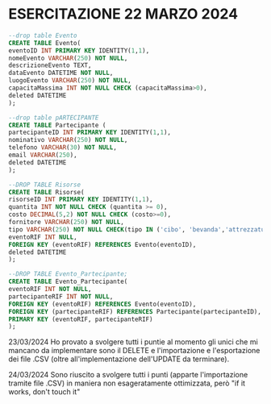 # ESERCITAZIONE 22 MARZO 2024

```sql
--drop table Evento
CREATE TABLE Evento(
eventoID INT PRIMARY KEY IDENTITY(1,1),
nomeEvento VARCHAR(250) NOT NULL,
descrizioneEvento TEXT,
dataEvento DATETIME NOT NULL,	
luogoEvento VARCHAR(250) NOT NULL,
capacitaMassima INT NOT NULL CHECK (capacitaMassima>0),
deleted DATETIME
);

--drop table pARTECIPANTE
CREATE TABLE Partecipante (
partecipanteID INT PRIMARY KEY IDENTITY(1,1),
nominativo VARCHAR(250) NOT NULL,
telefono VARCHAR(30) NOT NULL,
email VARCHAR(250),
deleted DATETIME
);

--DROP TABLE Risorse
CREATE TABLE Risorse(
risorseID INT PRIMARY KEY IDENTITY(1,1),
quantita INT NOT NULL CHECK (quantita >= 0),
costo DECIMAL(5,2) NOT NULL CHECK (costo>=0),
fornitore VARCHAR(250) NOT NULL,
tipo VARCHAR(250) NOT NULL CHECK(tipo IN ('cibo', 'bevanda','attrezzatura')),
eventoRIF INT NULL,
FOREIGN KEY (eventoRIF) REFERENCES Evento(eventoID),
deleted DATETIME
);

--DROP TABLE Evento_Partecipante;
CREATE TABLE Evento_Partecipante(
eventoRIF INT NOT NULL,
partecipanteRIF INT NOT NULL,
FOREIGN KEY (eventoRIF) REFERENCES Evento(eventoID),
FOREIGN KEY (partecipanteRIF) REFERENCES Partecipante(partecipanteID),
PRIMARY KEY (eventoRIF, partecipanteRIF)
);
```

23/03/2024
Ho provato a svolgere tutti i puntie al momento gli unici che mi mancano da implementare sono il DELETE e l'importazione e l'esportazione dei file .CSV (oltre all'implementazione dell'UPDATE da terminare). 

24/03/2024
Sono riuscito a svolgere tutti i punti (apparte l'importazione tramite file .CSV) in maniera non esageratamente ottimizzata, però "if it works, don't touch it"